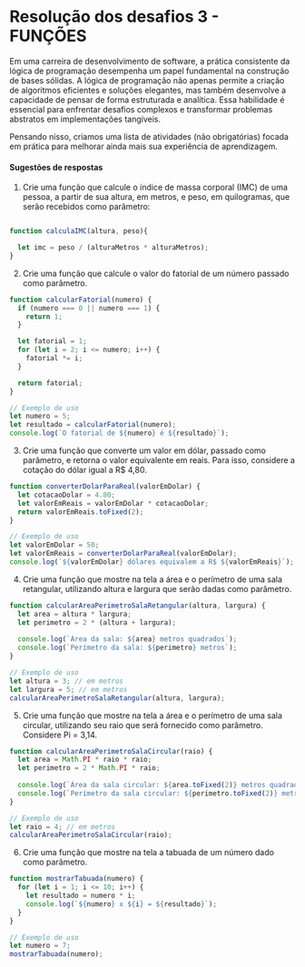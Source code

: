 # Resolução dos desafios 3 - FUNÇÕES

Em uma carreira de desenvolvimento de software, a prática consistente da lógica de programação desempenha um papel fundamental na construção de bases sólidas. A lógica de programação não apenas permite a criação de algoritmos eficientes e soluções elegantes, mas também desenvolve a capacidade de pensar de forma estruturada e analítica. Essa habilidade é essencial para enfrentar desafios complexos e transformar problemas abstratos em implementações tangíveis. 

Pensando nisso, criamos uma lista de atividades (não obrigatórias) focada em prática para melhorar ainda mais sua experiência de aprendizagem.
[]()

#### Sugestões de respostas

1) Crie uma função que calcule o índice de massa corporal (IMC) de uma pessoa, a partir de sua altura, em metros, e peso, em quilogramas, que serão recebidos como parâmetro:

```js

function calculaIMC(altura, peso){

  let imc = peso / (alturaMetros * alturaMetros);
}

```

2) Crie uma função que calcule o valor do fatorial de um número passado como parâmetro.

```js
function calcularFatorial(numero) {
  if (numero === 0 || numero === 1) {
    return 1;
  }

  let fatorial = 1;
  for (let i = 2; i <= numero; i++) {
    fatorial *= i;
  }

  return fatorial;
}

// Exemplo de uso
let numero = 5;
let resultado = calcularFatorial(numero);
console.log(`O fatorial de ${numero} é ${resultado}`);
```

3) Crie uma função que converte um valor em dólar, passado como parâmetro, e retorna o valor equivalente em reais. Para isso, considere a cotação do dólar igual a R$ 4,80.

```js
function converterDolarParaReal(valorEmDolar) {
  let cotacaoDolar = 4.80;
  let valorEmReais = valorEmDolar * cotacaoDolar;
  return valorEmReais.toFixed(2);
}

// Exemplo de uso
let valorEmDolar = 50;
let valorEmReais = converterDolarParaReal(valorEmDolar);
console.log(`${valorEmDolar} dólares equivalem a R$ ${valorEmReais}`);
```

4) Crie uma função que mostre na tela a área e o perímetro de uma sala retangular, utilizando altura e largura que serão dadas como parâmetro.


```js
function calcularAreaPerimetroSalaRetangular(altura, largura) {
  let area = altura * largura;
  let perimetro = 2 * (altura + largura);
  
  console.log(`Área da sala: ${area} metros quadrados`);
  console.log(`Perímetro da sala: ${perimetro} metros`);
}

// Exemplo de uso
let altura = 3; // em metros
let largura = 5; // em metros
calcularAreaPerimetroSalaRetangular(altura, largura);

```

5) Crie uma função que mostre na tela a área e o perímetro de uma sala circular, utilizando seu raio que será fornecido como parâmetro. Considere Pi = 3,14.
   
```js
function calcularAreaPerimetroSalaCircular(raio) {
  let area = Math.PI * raio * raio;
  let perimetro = 2 * Math.PI * raio;
  
  console.log(`Área da sala circular: ${area.toFixed(2)} metros quadrados`);
  console.log(`Perímetro da sala circular: ${perimetro.toFixed(2)} metros`);
}

// Exemplo de uso
let raio = 4; // em metros
calcularAreaPerimetroSalaCircular(raio);
```  

6)  Crie uma função que mostre na tela a tabuada de um número dado como parâmetro.

```js
function mostrarTabuada(numero) {
  for (let i = 1; i <= 10; i++) {
    let resultado = numero * i;
    console.log(`${numero} x ${i} = ${resultado}`);
  }
}

// Exemplo de uso
let numero = 7;
mostrarTabuada(numero);
```
